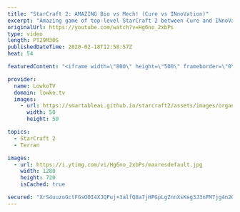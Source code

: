 ```yaml
---
title: "StarCraft 2: AMAZING Bio vs Mech! (Cure vs INnoVation)"
excerpt: "Amazing game of top-level StarCraft 2 between Cure and INnoVation. In this professional match Cure decides to take the approach of Marines, Marauders and Medivacs whereas INnoVation decides to focus his unit composition on primarily Siege Tanks and Hellions.  Get more videos & support my work: http://www.patreon.com/lowkotv"
originalUrl: https://youtube.com/watch?v=Hg6no_2xbPs
type: video
length: PT29M30S
publishedDateTime: 2020-02-18T12:58:57Z
heat: 54

featuredContent: "<iframe width=\"800\" height=\"500\" frameborder=\"0\" src=\"https://www.youtube.com/embed/Hg6no_2xbPs\" allow=\"accelerometer; autoplay; encrypted-media; gyroscope; picture-in-picture\" allowfullscreen></iframe>"

provider:
  name: LowkoTV
  domain: lowko.tv
  images:
    - url: https://smartableai.github.io/starcraft2/assets/images/organizations/lowko.tv-50x50.jpg
      width: 50
      height: 50

topics:
  - StarCraft 2
  - Terran

images:
  - url: https://i.ytimg.com/vi/Hg6no_2xbPs/maxresdefault.jpg
    width: 1280
    height: 720
    isCached: true

secured: "XrS4uuzoGctFGsOOI4XJQPuj+3alfQ8a7jHPGpLgZnnXsKeg3J3nFM7jg4n2Qt2kWQoTQ42inftSd6Dc0EVPQvu4mHu4POzj3mDkDcTvfixCN6uBqVe0pu3u4nYcDxXY7Um3F3Bl1Xlw+i+yHIZryFriYfEibtd0PAqcF2Vl6vkN1yaD2jZbon2d4pEdz3riw17B7twDfK9Ymtv3CffJhfx9rRVvWDSDS5in5zSPKHhCKvISewmSUhpRlAAhfjmiK1vX804QxRNMpvlfHorv9EdVdijL0ccyEjeCrSoYN+YTqmj/UGfM3T/8YBDIoR2NUOxI86sZZFksxFo9tGGLGZ7XfWE+eIV5PnUPwTdanOLtyZCuJCM6VKMSGRgn+HR9aXR84PEpN/8zsZpjTKusLUhawo7xS6FmS/DoVaEss8K8hpqU9JCdH5eK+8URL2RJ;Qv2iWZfVrd4AmUvp5596CA=="
---
```



